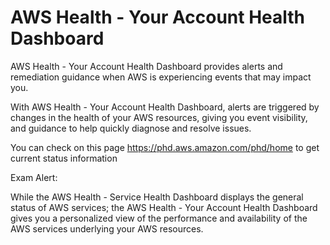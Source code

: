 # AWS Health - Your Account Health Dashboard

AWS Health - Your Account Health Dashboard provides alerts and remediation guidance when AWS is experiencing events that may impact you.

With AWS Health - Your Account Health Dashboard, alerts are triggered by changes in the health of your AWS resources, giving you event visibility, and guidance to help quickly diagnose and resolve issues.

You can check on this page https://phd.aws.amazon.com/phd/home to get current status information

Exam Alert:

While the AWS Health - Service Health Dashboard displays the general status of AWS services; the AWS Health - Your Account Health Dashboard gives you a personalized view of the performance and availability of the AWS services underlying your AWS resources.
